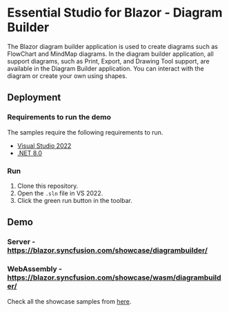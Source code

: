 # Essential Studio for Blazor - Diagram Builder

The Blazor diagram builder application is used to create diagrams such as FlowChart and MindMap diagrams. In the diagram builder application, all support diagrams, such as Print, Export, and Drawing Tool support, are available in the Diagram Builder application. You can interact with the diagram or create your own using shapes.

## Deployment

### Requirements to run the demo

The samples require the following requirements to run.

* [Visual Studio 2022](https://visualstudio.microsoft.com/vs/)
* [.NET 8.0](https://dotnet.microsoft.com/en-us/download/dotnet/8.0)

### Run

1. Clone this repository.
2. Open the `.sln` file in VS 2022.
3. Click the green run button in the toolbar.

## Demo

### Server -  <a href="https://blazor.syncfusion.com/showcase/diagrambuilder/" target="_blank">https://blazor.syncfusion.com/showcase/diagrambuilder/</a>
### WebAssembly  - <a href="https://blazor.syncfusion.com/showcase/wasm/diagrambuilder/" target="_blank">https://blazor.syncfusion.com/showcase/wasm/diagrambuilder/</a>

Check all the showcase samples from <a href="https://blazor.syncfusion.com" target="_blank">here</a>.
